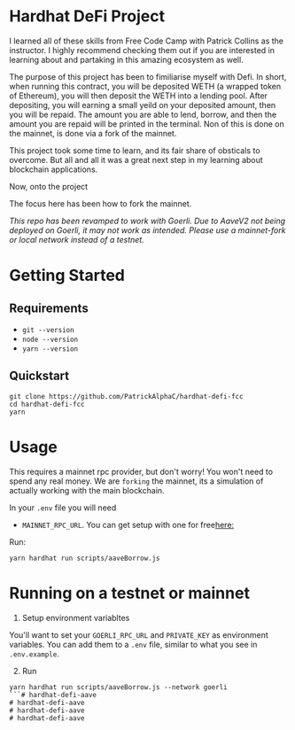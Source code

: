 # Hardhat DeFi Project

I learned all of these skills from Free Code Camp with Patrick Collins as the instructor. I highly recommend checking them out if you are interested in learning about and partaking in this amazing ecosystem as well.  

The purpose of this project has been to fimiliarise myself with Defi. In short, when running this contract, you will be deposited WETH (a wrapped token of Ethereum), you will then deposit the WETH into a lending pool. After depositing, you will earning a small yeild on your deposited amount, then you will be repaid. The amount you are able to lend, borrow, and then the amount you are repaid will be printed in the terminal. Non of this is done on the mainnet, is done via a fork of the mainnet.

This project took some time to learn, and its fair share of obsticals to overcome. But all and all it was a great next step in my learning about blockchain applications.  

Now, onto the project

The focus here has been how to fork the mainnet. 


*This repo has been revamped to work with Goerli. Due to AaveV2 not being deployed on Goerli, it may not work as intended. Please use a mainnet-fork or local network instead of a testnet.*

# Getting Started

## Requirements

- `git --version`
- `node --version`
- `yarn --version`

## Quickstart

```
git clone https://github.com/PatrickAlphaC/hardhat-defi-fcc
cd hardhat-defi-fcc
yarn
```

# Usage

This requires a mainnet rpc provider, but don't worry! You won't need to spend any real money. We are `forking` the mainnet, its a simulation of actually working with the main blockchain. 

In your `.env` file you will need
- `MAINNET_RPC_URL`. You can get setup with one for free[here:](https://alchemy.com/?a=673c802981)

Run:

```
yarn hardhat run scripts/aaveBorrow.js
```

# Running on a testnet or mainnet

1. Setup environment variabltes

You'll want to set your `GOERLI_RPC_URL` and `PRIVATE_KEY` as environment variables. You can add them to a `.env` file, similar to what you see in `.env.example`.

2. Run

```
yarn hardhat run scripts/aaveBorrow.js --network goerli
```# hardhat-defi-aave
# hardhat-defi-aave
# hardhat-defi-aave
# hardhat-defi-aave
